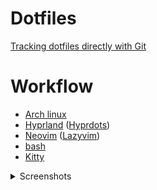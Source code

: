 # Dotfiles
[Tracking dotfiles directly with Git](https://wiki.archlinux.org/title/Dotfiles#Tracking_dotfiles_directly_with_Git)

# Workflow
- [Arch linux](https://wiki.archlinux.org/)
- [Hyprland](https://hyprland.org/) ([Hyprdots](https://github.com/prasanthrangan/hyprdots))
- [Neovim](https://neovim.io/) ([Lazyvim](https://www.lazyvim.org/))
- [bash](https://www.gnu.org/software/bash/)
- [Kitty](https://sw.kovidgoyal.net/kitty/)


<details>
  <summary>Screenshots</summary>

  ![1](Pictures/Screenshots/Desktop/1.png)

  ![2](Pictures/Screenshots/Desktop/2.png)

</details>
